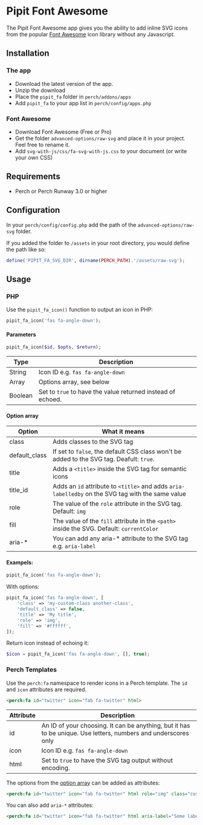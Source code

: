 # Pipit Font Awesome

The Pipit Font Awesome app gives you the ability to add inline SVG icons from the popular [Font Awesome](https://fontawesome.com) icon library without any Javascript.

## Installation

### The app

* Download the latest version of the app.
* Unzip the download
* Place the `pipit_fa` folder in `perch/addons/apps`
* Add `pipit_fa` to your app list in `perch/config/apps.php`

### Font Awesome

* Download Font Awesome (Free or Pro)
* Get the folder `advanced-options/raw-svg` and place it in your project. Feel free to rename it.
* Add `svg-with-js/css/fa-svg-with-js.css` to your document (or write your own CSS)



## Requirements

* Perch or Perch Runway 3.0 or higher



## Configuration

In your `perch/config/config.php` add the path of the `advanced-options/raw-svg` folder.

If you added the folder to `/assets` in your root directory, you would define the path like so:

```php
define('PIPIT_FA_SVG_DIR', dirname(PERCH_PATH).'/assets/raw-svg');
```


## Usage

### PHP

Use the `pipit_fa_icon()` function to output an icon in PHP:

```php
pipit_fa_icon('fas fa-angle-down');
```


#### Parameters

```php
pipit_fa_icon($id, $opts, $return);
```

| Type       | Description                                                    |
|------------|----------------------------------------------------------------|
| String     | Icon ID e.g. `fas fa-angle-down`                               |
| Array      | Options array, see below                                       |
| Boolean    | Set to `true` to have the value returned instead of echoed.    |

#### Option array

| Option                | What it means   |
|-----------------------|--------------------------------------------------------------------------|
| class                 | Adds classes to the SVG tag |
| default_class         | If set to `false`, the default CSS class won't be added to the SVG tag. Deafult: `true`.  |
| title                 | Adds a `<title>` inside the SVG tag for semantic icons |
| title_id              | Adds an `id` attribute to `<title>` and adds `aria-labelledby` on the SVG tag with the same value |
| role                  | The value of the `role` attribute in the SVG tag. Default: `img` |
| fill                  | The value of the `fill` attribute in the `<path>` inside the SVG. Default: `currentColor` |
| aria-*                | You can add any aria-* attribute to the SVG tag e.g. `aria-label` |


#### Exampels:

```php
pipit_fa_icon('fas fa-angle-down');
```

With options:

```php
pipit_fa_icon('fas fa-angle-down', [
    'class' => 'my-custom-class another-class',
    'default_class' => false,
    'title' => 'My title',
    'role' => 'img',
    'fill' => '#ffffff',
]);
```

Return icon instead of echoing it:

```php
$icon = pipit_fa_icon('fas fa-angle-down', [], true);
```





### Perch Templates

Use the `perch:fa` namespace to render icons in a Perch template. The `id` and `icon` attributes are required.

```html
<perch:fa id="twitter" icon="fab fa-twitter" html>
```

| Attribute  | Description                                                    |
|------------|----------------------------------------------------------------|
| id         | An ID of your choosing. It can be anything, but it has to be unique. Use letters, numbers and underscores only  |
| icon       | Icon ID e.g. `fas fa-angle-down`                               |
| html       | Set to `true` to have the SVG tag output without encoding.     |


The options from the [option array](#options-array) can be added as attributes:

```html
<perch:fa id="twitter" icon="fab fa-twitter" html role="img" class="custom-class another-class" fill="red" title="Some title" title-id="some-id">
```

You can also add `aria-*` attributes:


```html
<perch:fa id="twitter" icon="fab fa-twitter" html aria-label="Some label">
```